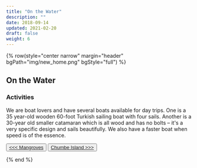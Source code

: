 ```yaml
---
title: "On the Water"
description: ""
date: 2018-09-14
updated: 2021-02-20
draft: false
weight: 6
---
```


{% row(style="center narrow" margin="header" bgPath="img/new_home.png" bgStyle="full") %} 

## On the Water
 
### Activities

We are boat lovers and have several boats available for day trips. One is a 35 year-old wooden 60-foot Turkish sailing boat with four sails. Another is a 30-year old smaller catamaran which is all wood and has no bolts – it's a very specific design and sails beautifully. We also have a faster boat when speed is of the essence.

<button>[<<< Mangroves](/activities/mangroves)</button>
<button>[Chumbe Island >>>](/activities/chumbe)</button>

{% end %}